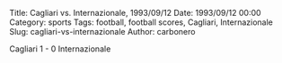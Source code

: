Title: Cagliari vs. Internazionale, 1993/09/12
Date: 1993/09/12 00:00
Category: sports
Tags: football, football scores, Cagliari, Internazionale
Slug: cagliari-vs-internazionale
Author: carbonero


Cagliari 1 - 0 Internazionale
